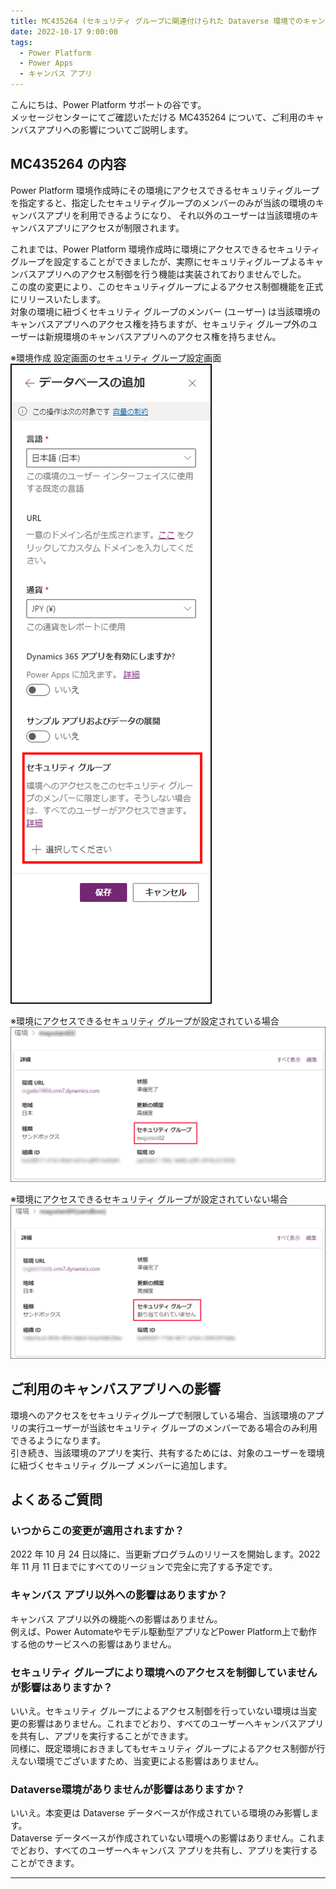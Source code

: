 ```yaml
---
title: MC435264 (セキュリティ グループに関連付けられた Dataverse 環境でのキャンバス アプリの共有に関する更新プログラム) について
date: 2022-10-17 9:00:00
tags:
  - Power Platform
  - Power Apps
  - キャンバス アプリ
---
```


こんにちは、Power Platform サポートの谷です。<br/>
メッセージセンターにてご確認いただける MC435264 について、ご利用のキャンバスアプリへの影響についてご説明します。

<!-- more -->

## MC435264 の内容
Power Platform 環境作成時にその環境にアクセスできるセキュリティグループを指定すると、指定したセキュリティグループのメンバーのみが当該の環境のキャンバスアプリを利用できるようになり、
それ以外のユーザーは当該環境のキャンバスアプリにアクセスが制限されます。

これまでは、Power Platform 環境作成時に環境にアクセスできるセキュリティグループを設定することができましたが、実際にセキュリティグループよるキャンバスアプリへのアクセス制御を行う機能は実装されておりませんでした。<br/>
この度の変更により、このセキュリティグループによるアクセス制御機能を正式にリリースいたします。<br/>
対象の環境に紐づくセキュリティ グループのメンバー (ユーザー) は当該環境のキャンバスアプリへのアクセス権を持ちますが、セキュリティ グループ外のユーザーは新規環境のキャンバスアプリへのアクセス権を持ちません。

※環境作成 設定画面のセキュリティ グループ設定画面<br/>
![](./mc435264/image01.png)

※環境にアクセスできるセキュリティ グループが設定されている場合<br/>
![](./mc435264/image02.png)

※環境にアクセスできるセキュリティ グループが設定されていない場合<br/>
![](./mc435264/image03.png)

## ご利用のキャンバスアプリへの影響
環境へのアクセスをセキュリティグループで制限している場合、当該環境のアプリの実行ユーザーが当該セキュリティ グループのメンバーである場合のみ利用できるようになります。<br/>
引き続き、当該環境のアプリを実行、共有するためには、対象のユーザーを環境に紐づくセキュリティ グループ メンバーに追加します。

## よくあるご質問
### いつからこの変更が適用されますか？
2022 年 10 月 24 日以降に、当更新プログラムのリリースを開始します。2022 年 11 月 11 日までにすべてのリージョンで完全に完了する予定です。

### キャンバス アプリ以外への影響はありますか？
キャンバス アプリ以外の機能への影響はありません。<br/>
例えば、Power Automateやモデル駆動型アプリなどPower Platform上で動作する他のサービスへの影響はありません。

### セキュリティ グループにより環境へのアクセスを制御していませんが影響はありますか？
いいえ。セキュリティ グループによるアクセス制御を行っていない環境は当変更の影響はありません。これまでどおり、すべてのユーザーへキャンバスアプリを共有し、アプリを実行することができます。<br/>
同様に、既定環境におきましてもセキュリティ グループによるアクセス制御が行えない環境でございますため、当変更による影響はありません。

### Dataverse環境がありませんが影響はありますか？
いいえ。本変更は Dataverse データベースが作成されている環境のみ影響します。<br/>
Dataverse データベースが作成されていない環境への影響はありません。これまでどおり、すべてのユーザーへキャンバス アプリを共有し、アプリを実行することができます。

---